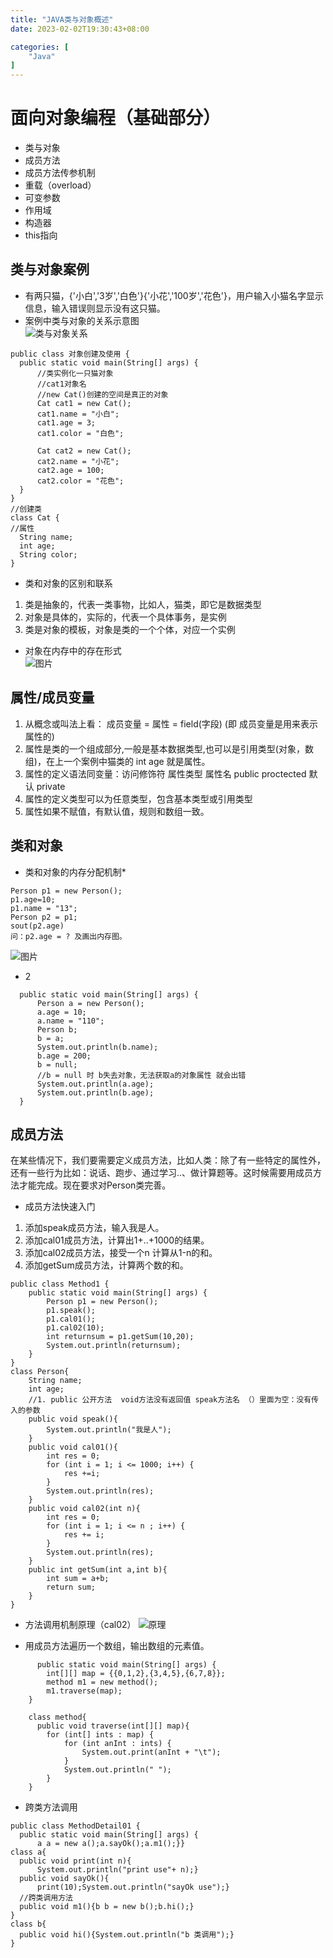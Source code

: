 ```yaml
---
title: "JAVA类与对象概述"
date: 2023-02-02T19:30:43+08:00

categories: [
    "Java"
]
---
```

# 面向对象编程（基础部分）
* 类与对象
* 成员方法
* 成员方法传参机制
* 重载（overload）
* 可变参数
* 作用域
* 构造器
* this指向

## 类与对象案例
  * 有两只猫，{'小白','3岁','白色'}{'小花','100岁','花色'}，用户输入小猫名字显示信息，输入错误则显示没有这只猫。    
  * 案例中类与对象的关系示意图    
  ![类与对象关系](https://img-blog.csdnimg.cn/1c22bba349d74979b2f57fed04ae7e6b.png "类与对象关系")

  ```
  public class 对象创建及使用 {
    public static void main(String[] args) {
        //类实例化一只猫对象
        //cat1对象名  
        //new Cat()创建的空间是真正的对象
        Cat cat1 = new Cat();
        cat1.name = "小白";
        cat1.age = 3;
        cat1.color = "白色";

        Cat cat2 = new Cat();
        cat2.name = "小花";
        cat2.age = 100;
        cat2.color = "花色";
    }
}
//创建类
class Cat {
  //属性
    String name;
    int age;
    String color;
}
```   
  * 类和对象的区别和联系
1. 类是抽象的，代表一类事物，比如人，猫类，即它是数据类型
2. 对象是具体的，实际的，代表一个具体事务，是实例
3. 类是对象的模板，对象是类的一个个体，对应一个实例

  * 对象在内存中的存在形式    
  ![图片](https://img-blog.csdnimg.cn/5c8ee5a1156f4002b21fdcb2f071ee2f.png "对象在内存中的存在形式")    

## 属性/成员变量
1. 从概念或叫法上看： 成员变量 = 属性 = field(字段) (即 成员变量是用来表示属性的)
2. 属性是类的一个组成部分,一般是基本数据类型,也可以是引用类型(对象，数组)，在上一个案例中猫类的 int age 就是属性。
3. 属性的定义语法同变量：访问修饰符 属性类型 属性名
   public proctected 默认 private
4. 属性的定义类型可以为任意类型，包含基本类型或引用类型
5. 属性如果不赋值，有默认值，规则和数组一致。

## 类和对象
 * 类和对象的内存分配机制*
  ```
Person p1 = new Person();
p1.age=10;
p1.name = "13";
Person p2 = p1;
sout(p2.age)
问：p2.age = ? 及画出内存图。
  ```
![图片](https://img-blog.csdnimg.cn/d9d0d2b12e1448229475584d9839314a.png "对象内存图")
 * 2
  ```
    public static void main(String[] args) {
        Person a = new Person();
        a.age = 10;
        a.name = "110";
        Person b;
        b = a;
        System.out.println(b.name);
        b.age = 200;
        b = null;
        //b = null 时 b失去对象，无法获取a的对象属性 就会出错
        System.out.println(a.age);
        System.out.println(b.age);
    }
  ```
## 成员方法
在某些情况下，我们要需要定义成员方法，比如人类：除了有一些特定的属性外，还有一些行为比如：说话、跑步、通过学习..、做计算题等。这时候需要用成员方法才能完成。现在要求对Person类完善。
 * 成员方法快速入门   
  1. 添加speak成员方法，输入我是人。
  2. 添加cal01成员方法，计算出1+..+1000的结果。
  3. 添加cal02成员方法，接受一个n 计算从1-n的和。
  4. 添加getSum成员方法，计算两个数的和。
```
public class Method1 {
    public static void main(String[] args) {
        Person p1 = new Person();
        p1.speak();
        p1.cal01();
        p1.cal02(10);
        int returnsum = p1.getSum(10,20);
        System.out.println(returnsum);
    }
}
class Person{
    String name;
    int age;
    //1. public 公开方法  void方法没有返回值 speak方法名 （）里面为空：没有传入的参数
    public void speak(){
        System.out.println("我是人");
    }
    public void cal01(){
        int res = 0;
        for (int i = 1; i <= 1000; i++) {
            res +=i;
        }
        System.out.println(res);
    }
    public void cal02(int n){
        int res = 0;
        for (int i = 1; i <= n ; i++) {
            res += i;
        }
        System.out.println(res);
    }
    public int getSum(int a,int b){
        int sum = a+b;
        return sum;
    }
}
```

* 方法调用机制原理（cal02）
  ![原理](https://img-blog.csdnimg.cn/ab53e0b014f64b788ae19e338036df46.png "方法调用机制原理（cal02）")

* 用成员方法遍历一个数组，输出数组的元素值。
```
      public static void main(String[] args) {
        int[][] map = {{0,1,2},{3,4,5},{6,7,8}};
        method m1 = new method();
        m1.traverse(map);
    }

    class method{
      public void traverse(int[][] map){
        for (int[] ints : map) {
            for (int anInt : ints) {
                System.out.print(anInt + "\t");
            }
            System.out.println(" ");
        }
    }
```
  * 跨类方法调用
  ```
  public class MethodDetail01 {
    public static void main(String[] args) {
        a a = new a();a.sayOk();a.m1();}}
class a{
    public void print(int n){
        System.out.println("print use"+ n);}
    public void sayOk(){
        print(10);System.out.println("sayOk use");}
    //跨类调用方法
    public void m1(){b b = new b();b.hi();}
}
class b{
    public void hi(){System.out.println("b 类调用");}
}
```
